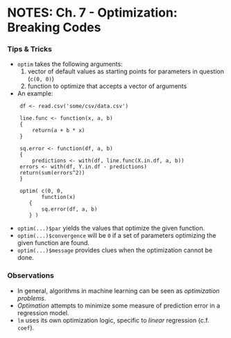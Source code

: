 # NOTES: Ch. 7 - Optimization: Breaking Codes

### Tips & Tricks 
- `optim` takes the following arguments:
   1. vector of default values as starting points for parameters in question (`c(0, 0)`)
   2. function to optimize that accepts a vector of arguments
- An example:
```
    df <- read.csv('some/csv/data.csv')
    
    line.func <- function(x, a, b)
    {
        return(a + b * x)
    }

    sq.error <- function(df, a, b)
    {
        predictions <- with(df, line.func(X.in.df, a, b))
	errors <- with(df, Y.in.df - predictions)
	return(sum(errors^2))
    }

    optim( c(0, 0,
           function(x) 
	   {
	       sq.error(df, a, b)
	   } )
```
- `optim(...)$par` yields the values that optimize the given function.
- `optim(...)$convergence` will be `0` if a set of parameters optimizing the given function are found.
- `optim(...)$message` provides clues when the optimization cannot be done.

### Observations
- In general, algorithms in machine learning can be seen as *optimization problems*.
- *Optimation* attempts to minimize some measure of prediction error in a regression model.
- `lm` uses its own optimization logic, specific to *linear* regression (c.f. `coef`).
